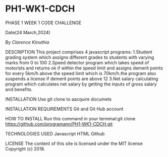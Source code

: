 # PH1-WK1-CDCH
PHASE 1 WEEK 1 CODE CHALLENGE

Date(24 March,2024)

By *Clarence Kinuthia*

DESCRIPTION
This project comprises 4 javascript programs:
1.Student grading system which assigns different grades to students with varying marks from 0 to 100
2.Speed detector program which takes speed of motorists and returns ok if within the speed limit and assigns demerit points for every 5km/h above the speed limit which is 70km/h.the program also suspends a license if demerit points are above 12
3.Net salary calculating program which calculates net salary by getting the inputs of gross salary and benefits.

INSTALLATION
Use git clone to aacquire documets

INSTALLATION REQUIREMENTS
Git and  Git Hub account

HOW TO INSTALL 
Run this command in your terminal:git clone https://github.com/programann/PH1-WK1-CDCH.git

TECHNOLOGIES USED
Javascript
HTML
Github

LICENSE
The content of this site is licensed under the MIT license
Copyright (c) 2018.
